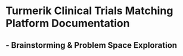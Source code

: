# Turmerik Clinical Trials Matching Platform Documentation

## - Brainstorming & Problem Space Exploration
